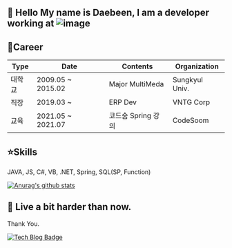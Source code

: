 👋 Hello My name is Daebeen, I am a developer working at ![image](https://user-images.githubusercontent.com/33610314/118752438-0c8f6600-b89e-11eb-9f21-653c996a08bf.png)
--

💜Career
--
|  Type |     Date      |      Contents      |       Organization       |
|-------|---------------|--------------------|--------------------------|
|대학교 |2009.05 ~ 2015.02|Major MultiMeda     | Sungkyul Univ.
|직장   |2019.03 ~      |ERP Dev             | VNTG Corp
|교육   |2021.05 ~ 2021.07|코드숨 Spring 강의 | CodeSoom                 |


⭐Skills
--
JAVA, JS, C#, VB, .NET, Spring, SQL(SP, Function)  

[![Anurag's github stats](https://github-readme-stats.vercel.app/api?username=imdaebeen)](https://github.com/anuraghazra/github-readme-stats)


🦾 Live a bit harder than now.
--
   Thank You.


[![Tech Blog Badge](http://img.shields.io/badge/-Tech%20blog-black?style=flat-square&logo=github&link=https://zzsza.github.io/)](https://daebeen-im.tistory.com/category/IT%20%EA%B0%9C%EB%B0%9C/%EC%BD%94%EB%93%9C%EC%88%A8%5BCODE%20SOOM%5D)

